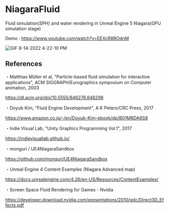 # NiagaraFluid

Fluid simulation(SPH) and water rendering in Unreal Engine 5 Niagara(GPU simulation stage)

Demo : https://www.youtube.com/watch?v=EEXcR8ROdnM

![GIF 8-14-2022 4-22-10 PM](https://user-images.githubusercontent.com/26865534/184529081-7178c81c-4608-4519-ba0b-40f59fb07af4.gif)


## References
・Matthias Müller et al, "Particle-based fluid simulation for interactive applications", ACM SIGGRAPH/Eurographics symposium on Computer animation, 2003

https://dl.acm.org/doi/10.5555/846276.846298

・Doyub Kim, "Fluid Engine Development", A K Peters/CRC Press, 2017

https://www.amazon.co.jp/-/en/Doyub-Kim-ebook/dp/B01MRDA6S8

・Indie Visual Lab, "Unity Graphics Programming Vol.1", 2017

https://indievisuallab.github.io/

・monguri / UE4NiagaraSandbox

https://github.com/monguri/UE4NiagaraSandbox

・Unreal Engine 4 Content Examples (Niagara Advanced map)

https://docs.unrealengine.com/4.26/en-US/Resources/ContentExamples/

・Screen Space Fluid Rendering for Games - Nvidia

https://developer.download.nvidia.com/presentations/2010/gdc/Direct3D_Effects.pdf
